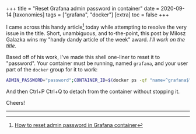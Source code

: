 +++
title = "Reset Grafana admin password in container"
date = 2020-09-14
[taxonomies]
  tags = ["grafana", "docker"]
[extra]
  toc = false
+++

I came across this handy article[^1] today while attempting to resolve the very issue in the title. Short, unambiguous, and to-the-point, this post by Milosz Galazka wins my "handy dandy article of the week" award. _I'll work on the title._

Based off of his work, I've made this shell one-liner to reset it to "password". Your container must be running, named `grafana`, and your user part of the `docker` group for it to work:
```bash
ADMIN_PASSWORD="password";CONTAINER_ID=$(docker ps -qf "name=^grafana$");docker exec -it $CONTAINER_ID grafana-cli admin reset-admin-password $ADMIN_PASSWORD
```

And then Ctrl+P Ctrl+Q to detach from the container without stopping it.

Cheers!

---

[^1]: [How to reset admin password in Grafana container](https://blog.sleeplessbeastie.eu/2019/12/11/how-to-reset-admin-password-in-grafana-container/)